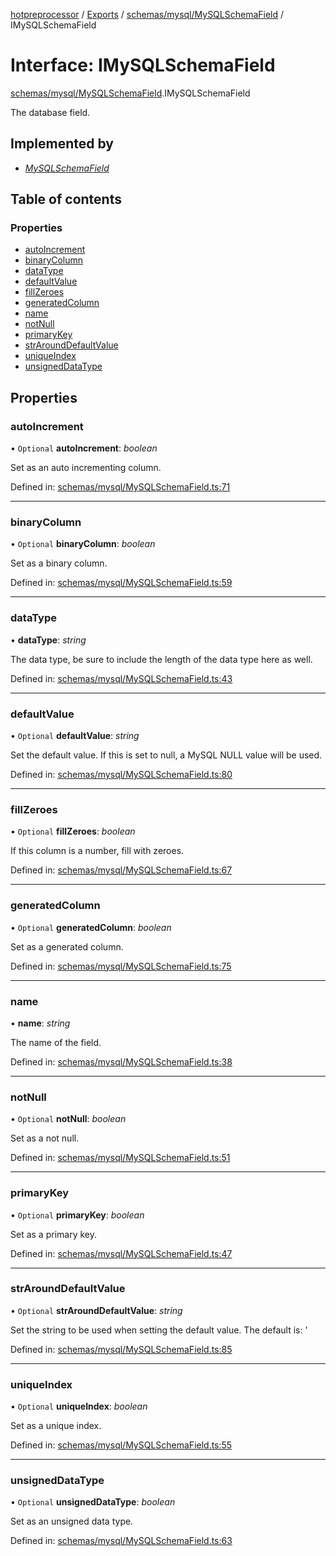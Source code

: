 [hotpreprocessor](../README.md) / [Exports](../modules.md) / [schemas/mysql/MySQLSchemaField](../modules/schemas_mysql_mysqlschemafield.md) / IMySQLSchemaField

# Interface: IMySQLSchemaField

[schemas/mysql/MySQLSchemaField](../modules/schemas_mysql_mysqlschemafield.md).IMySQLSchemaField

The database field.

## Implemented by

* [*MySQLSchemaField*](../classes/schemas_mysql_mysqlschemafield.mysqlschemafield.md)

## Table of contents

### Properties

- [autoIncrement](schemas_mysql_mysqlschemafield.imysqlschemafield.md#autoincrement)
- [binaryColumn](schemas_mysql_mysqlschemafield.imysqlschemafield.md#binarycolumn)
- [dataType](schemas_mysql_mysqlschemafield.imysqlschemafield.md#datatype)
- [defaultValue](schemas_mysql_mysqlschemafield.imysqlschemafield.md#defaultvalue)
- [fillZeroes](schemas_mysql_mysqlschemafield.imysqlschemafield.md#fillzeroes)
- [generatedColumn](schemas_mysql_mysqlschemafield.imysqlschemafield.md#generatedcolumn)
- [name](schemas_mysql_mysqlschemafield.imysqlschemafield.md#name)
- [notNull](schemas_mysql_mysqlschemafield.imysqlschemafield.md#notnull)
- [primaryKey](schemas_mysql_mysqlschemafield.imysqlschemafield.md#primarykey)
- [strAroundDefaultValue](schemas_mysql_mysqlschemafield.imysqlschemafield.md#strarounddefaultvalue)
- [uniqueIndex](schemas_mysql_mysqlschemafield.imysqlschemafield.md#uniqueindex)
- [unsignedDataType](schemas_mysql_mysqlschemafield.imysqlschemafield.md#unsigneddatatype)

## Properties

### autoIncrement

• `Optional` **autoIncrement**: *boolean*

Set as an auto incrementing column.

Defined in: [schemas/mysql/MySQLSchemaField.ts:71](https://github.com/OurFreeLight/HotPreprocessor/blob/3f45061/src/schemas/mysql/MySQLSchemaField.ts#L71)

___

### binaryColumn

• `Optional` **binaryColumn**: *boolean*

Set as a binary column.

Defined in: [schemas/mysql/MySQLSchemaField.ts:59](https://github.com/OurFreeLight/HotPreprocessor/blob/3f45061/src/schemas/mysql/MySQLSchemaField.ts#L59)

___

### dataType

• **dataType**: *string*

The data type, be sure to include the length of the
data type here as well.

Defined in: [schemas/mysql/MySQLSchemaField.ts:43](https://github.com/OurFreeLight/HotPreprocessor/blob/3f45061/src/schemas/mysql/MySQLSchemaField.ts#L43)

___

### defaultValue

• `Optional` **defaultValue**: *string*

Set the default value. If this is set to null, a
MySQL NULL value will be used.

Defined in: [schemas/mysql/MySQLSchemaField.ts:80](https://github.com/OurFreeLight/HotPreprocessor/blob/3f45061/src/schemas/mysql/MySQLSchemaField.ts#L80)

___

### fillZeroes

• `Optional` **fillZeroes**: *boolean*

If this column is a number, fill with zeroes.

Defined in: [schemas/mysql/MySQLSchemaField.ts:67](https://github.com/OurFreeLight/HotPreprocessor/blob/3f45061/src/schemas/mysql/MySQLSchemaField.ts#L67)

___

### generatedColumn

• `Optional` **generatedColumn**: *boolean*

Set as a generated column.

Defined in: [schemas/mysql/MySQLSchemaField.ts:75](https://github.com/OurFreeLight/HotPreprocessor/blob/3f45061/src/schemas/mysql/MySQLSchemaField.ts#L75)

___

### name

• **name**: *string*

The name of the field.

Defined in: [schemas/mysql/MySQLSchemaField.ts:38](https://github.com/OurFreeLight/HotPreprocessor/blob/3f45061/src/schemas/mysql/MySQLSchemaField.ts#L38)

___

### notNull

• `Optional` **notNull**: *boolean*

Set as a not null.

Defined in: [schemas/mysql/MySQLSchemaField.ts:51](https://github.com/OurFreeLight/HotPreprocessor/blob/3f45061/src/schemas/mysql/MySQLSchemaField.ts#L51)

___

### primaryKey

• `Optional` **primaryKey**: *boolean*

Set as a primary key.

Defined in: [schemas/mysql/MySQLSchemaField.ts:47](https://github.com/OurFreeLight/HotPreprocessor/blob/3f45061/src/schemas/mysql/MySQLSchemaField.ts#L47)

___

### strAroundDefaultValue

• `Optional` **strAroundDefaultValue**: *string*

Set the string to be used when setting the default
value. The default is: '

Defined in: [schemas/mysql/MySQLSchemaField.ts:85](https://github.com/OurFreeLight/HotPreprocessor/blob/3f45061/src/schemas/mysql/MySQLSchemaField.ts#L85)

___

### uniqueIndex

• `Optional` **uniqueIndex**: *boolean*

Set as a unique index.

Defined in: [schemas/mysql/MySQLSchemaField.ts:55](https://github.com/OurFreeLight/HotPreprocessor/blob/3f45061/src/schemas/mysql/MySQLSchemaField.ts#L55)

___

### unsignedDataType

• `Optional` **unsignedDataType**: *boolean*

Set as an unsigned data type.

Defined in: [schemas/mysql/MySQLSchemaField.ts:63](https://github.com/OurFreeLight/HotPreprocessor/blob/3f45061/src/schemas/mysql/MySQLSchemaField.ts#L63)
